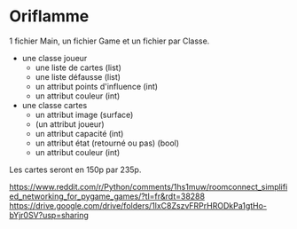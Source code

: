 # Oriflamme
1 fichier Main, un fichier Game et un fichier par Classe.
- une classe joueur
	- une liste de cartes (list)
	- une liste défausse (list)
	- un attribut points d'influence (int)
 	- un attribut couleur (int)
- une classe cartes
	- un attribut image (surface)
	- (un attribut joueur)
	- un attribut capacité (int)
	- un attribut état (retourné ou pas) (bool)
	- un attribut couleur (int)

Les cartes seront en 150p par 235p.

https://www.reddit.com/r/Python/comments/1hs1muw/roomconnect_simplified_networking_for_pygame_games/?tl=fr&rdt=38288
https://drive.google.com/drive/folders/1lxC8ZszvFRPrHRODkPa1gtHo-bYjr0SV?usp=sharing
